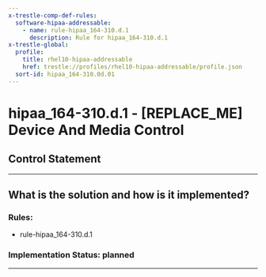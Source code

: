 ```yaml
---
x-trestle-comp-def-rules:
  software-hipaa-addressable:
    - name: rule-hipaa_164-310.d.1
      description: Rule for hipaa_164-310.d.1
x-trestle-global:
  profile:
    title: rhel10-hipaa-addressable
    href: trestle://profiles/rhel10-hipaa-addressable/profile.json
  sort-id: hipaa_164-310.0d.01
---
```


# hipaa_164-310.d.1 - \[REPLACE_ME\] Device And Media Control

## Control Statement

______________________________________________________________________

## What is the solution and how is it implemented?

<!-- For implementation status enter one of: implemented, partial, planned, alternative, not-applicable -->

<!-- Note that the list of rules under ### Rules: is read-only and changes will not be captured after assembly to JSON -->

<!-- Add control implementation description here for control: hipaa_164-310.d.1 -->

### Rules:

  - rule-hipaa_164-310.d.1

### Implementation Status: planned

______________________________________________________________________
